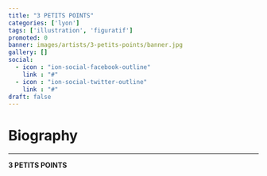```yaml
---
title: "3 PETITS POINTS"
categories: ['lyon']
tags: ['illustration', 'figuratif']
promoted: 0
banner: images/artists/3-petits-points/banner.jpg
gallery: []
social:
  - icon : "ion-social-facebook-outline"
    link : "#"
  - icon : "ion-social-twitter-outline"
    link : "#"
draft: false
---
```


# Biography
---

**3 PETITS POINTS**